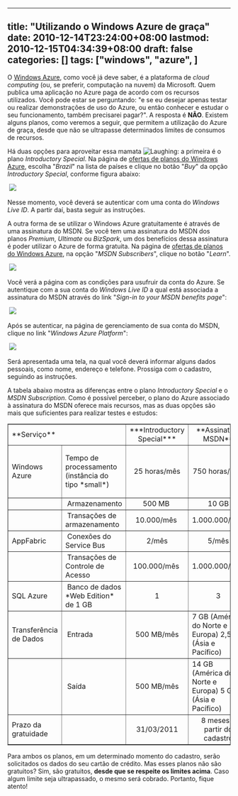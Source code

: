
---
title: "Utilizando o Windows Azure de graça"
date: 2010-12-14T23:24:00+08:00
lastmod: 2010-12-15T04:34:39+08:00
draft: false
categories: []
tags: ["windows", "azure", ]
---


O [Windows Azure](/blog/post/2008/11/09/Novidades-do-PDC-2008.aspx "Novidades do PDC 2008"), como você já deve saber, é a plataforma de *cloud computing* (ou, se preferir, computação na nuvem) da Microsoft. Quem publica uma aplicação no Azure paga de acordo com os recursos utilizados. Você pode estar se perguntando: "e se eu desejar apenas testar ou realizar demonstrações de uso do Azure, ou então conhecer e estudar o seu funcionamento, também precisarei pagar?". A resposta é **NÃO**. Existem alguns planos, como veremos a seguir, que permitem a utilização do Azure de graça, desde que não se ultrapasse determinados limites de consumos de recursos.

Há duas opções para aproveitar essa mamata ![Laughing](http://oneda.mvps.org/blog/editors/tiny_mce3/plugins/emotions/img/smiley-laughing.gif "Laughing"): a primeira é o plano *Introductory Special*. Na página de [ofertas de planos do Windows Azure](http://www.microsoft.com/windowsazure/offers/default.aspx "Windows Azure Offers"), escolha "*Brazil*" na lista de países e clique no botão "*Buy*" da opção *Introductory Special*, conforme figura abaixo:

 ![](/img/2010%2f12%2fAzure2.png)

Nesse momento, você deverá se autenticar com uma conta do *Windows Live ID*. A partir daí, basta seguir as instruções.

A outra forma de se utilizar o Windows Azure gratuitamente é através de uma assinatura do MSDN. Se você tem uma assinatura do MSDN dos planos *Premium*, *Ultimate* ou *BizSpark*, um dos benefícios dessa assinatura é poder utilizar o Azure de forma gratuita. Na página de [ofertas de planos do Windows Azure](http://www.microsoft.com/windowsazure/offers/default.aspx "Windows Azure Offers"), na opção "*MSDN Subscribers*", clique no botão "*Learn*".

 ![](/img/2010%2f12%2fAzure3.png)

Você verá a página com as condições para usufruir da conta do Azure. Se autentique com a sua conta do *Windows Live ID* a qual está associada a assinatura do MSDN através do link "*Sign-in to your MSDN benefits page*": 

 ![](/img/2010%2f12%2fAzure4.png)

Após se autenticar, na página de gerenciamento de sua conta do MSDN, clique no link "*Windows Azure Platform*":

 ![](/img/2010%2f12%2fAzure5.png)

Será apresentada uma tela, na qual você deverá informar alguns dados pessoais, como nome, endereço e telefone. Prossiga com o cadastro, seguindo as instruções.

A tabela abaixo mostra as diferenças entre o plano *Introductory Special* e o *MSDN Subscription*. Como é possível perceber, o plano do Azure associado à assinatura do MSDN oferece mais recursos, mas as duas opções são mais que suficientes para realizar testes e estudos:

 <table border="1"> <tbody> <tr> <td colspan="2">**Serviço**</td> <td style="text-align: center;">***Introductory Special***</td> <td style="text-align: center;">**Assinatura MSDN**</td> </tr> <tr> <td>Windows Azure</td> <td> <p>Tempo de processamento   
(instância do tipo *small*) </p> </td> <td style="text-align: center;">25 horas/mês</td> <td style="text-align: center;">750 horas/mês</td> </tr> <tr> <td> </td> <td> Armazenamento</td> <td style="text-align: center;">500 MB </td> <td style="text-align: center;">10 GB</td> </tr> <tr> <td> </td> <td> Transações de armazenamento</td> <td style="text-align: center;">10.000/mês </td> <td style="text-align: center;">1.000.000/mês</td> </tr> <tr> <td>AppFabric</td> <td> Conexões do Service Bus</td> <td style="text-align: center;">2/mês</td> <td style="text-align: center;">5/mês</td> </tr> <tr> <td> </td> <td> Transações de Controle de Acesso</td> <td style="text-align: center;">100.000/mês </td> <td style="text-align: center;">1.000.000/mês</td> </tr> <tr> <td>SQL Azure</td> <td> Banco de dados *Web Edition* de 1 GB</td> <td style="text-align: center;">1</td> <td style="text-align: center;">3</td> </tr> <tr> <td>Transferência de Dados</td> <td> Entrada</td> <td style="text-align: center;">500 MB/mês</td> <td>7 GB (América do Norte e Europa)  
2,5 GB (Ásia e Pacífico)</td> </tr> <tr> <td> </td> <td> Saída</td> <td style="text-align: center;">500 MB/mês</td> <td>14 GB (América do Norte e Europa)  
5 GB (Ásia e Pacífico) </td> </tr> <tr> <td>Prazo da gratuidade</td> <td> </td> <td style="text-align: center;">31/03/2011</td> <td style="text-align: center;">8 meses a partir do cadastro</td> </tr> </tbody> </table> 

Para ambos os planos, em um determinado momento do cadastro, serão solicitados os dados do seu cartão de crédito. Mas esses planos não são gratuitos? Sim, são gratuitos, **desde que se respeite os limites acima**. Caso algum limite seja ultrapassado, o mesmo será cobrado. Portanto, fique atento!

